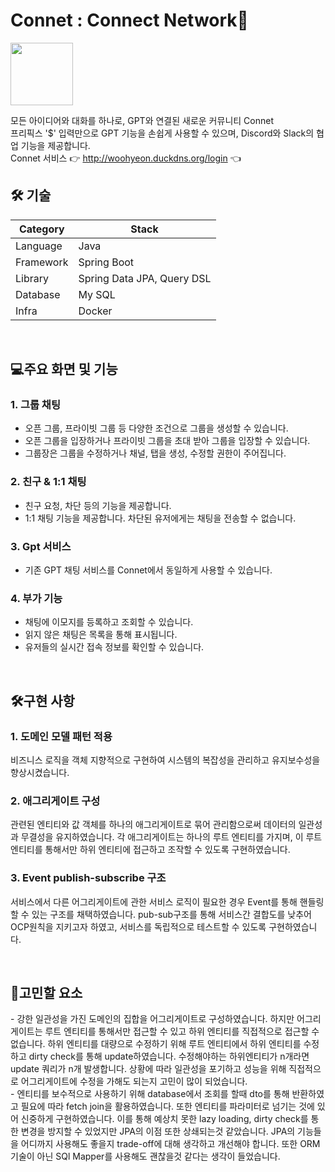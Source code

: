 <h1>Connet : Connect Network🔗</h1>
<p>
  <img src='https://github.com/user-attachments/assets/bbaf9bc7-0469-47fd-8116-79203291d049' width="100"/></img>
  
  모든 아이디어와 대화를 하나로, GPT와 연결된 새로운 커뮤니티 Connet</br>
  프리픽스 '$' 입력만으로 GPT 기능을 손쉽게 사용할 수 있으며, Discord와 Slack의 협업 기능을 제공합니다. </br>
  Connet 서비스 👉 http://woohyeon.duckdns.org/login 👈
</p>

<h2 id="technologies">🛠️ 기술</h2>

| Category | Stack |
| --- | --- |
| Language | Java |
| Framework | Spring Boot |
| Library | Spring Data JPA, Query DSL |
| Database | My SQL |
| Infra | Docker |

</br>
<h2>💻주요 화면 및 기능</h2>

### 1. 그룹 채팅
- 오픈 그룹, 프라이빗 그룹 등 다양한 조건으로 그룹을 생성할 수 있습니다.
- 오픈 그룹을 입장하거나 프라이빗 그룹을 초대 받아 그룹을 입장할 수 있습니다.
- 그룹장은 그룹을 수정하거나 채널, 탭을 생성, 수정할 권한이 주어집니다.

### 2. 친구 & 1:1 채팅
- 친구 요청, 차단 등의 기능을 제공합니다.
- 1:1 채팅 기능을 제공합니다. 차단된 유저에게는 채팅을 전송할 수 없습니다.

### 3. Gpt 서비스
- 기존 GPT 채팅 서비스를 Connet에서 동일하게 사용할 수 있습니다.

### 4. 부가 기능
- 채팅에 이모지를 등록하고 조회할 수 있습니다.
- 읽지 않은 채팅은 목록을 통해 표시됩니다.
- 유저들의 실시간 접속 정보를 확인할 수 있습니다.
</br>

<h2>🛠️구현 사항</h2>

### 1. 도메인 모델 패턴 적용
비즈니스 로직을 객체 지향적으로 구현하여 시스템의 복잡성을 관리하고 유지보수성을 향상시켰습니다.

### 2. 애그리게이트 구성
관련된 엔티티와 값 객체를 하나의 애그리게이트로 묶어 관리함으로써 데이터의 일관성과 무결성을 유지하였습니다.
각 애그리게이트는 하나의 루트 엔티티를 가지며, 이 루트 엔티티를 통해서만 하위 엔티티에 접근하고 조작할 수 있도록 구현하였습니다. 

### 3. Event publish-subscribe 구조
서비스에서 다른 어그리게이트에 관한 서비스 로직이 필요한 경우 Event를 통해 핸들링할 수 있는 구조를 채택하였습니다.
pub-sub구조를 통해 서비스간 결합도를 낮추어 OCP원칙을 지키고자 하였고, 서비스를 독립적으로 테스트할 수 있도록 구현하였습니다.

</br>

<h2>🤔고민할 요소</h2>
- 강한 일관성을 가진 도메인의 집합을 어그리게이트로 구성하였습니다. 하지만 어그리게이트는 루트 엔티티를 통해서만 접근할 수 있고 하위 엔티티를 직접적으로 접근할 수 없습니다.
하위 엔티티를 대량으로 수정하기 위해 루트 엔티티에서 하위 엔티티를 수정하고 dirty check를 통해 update하였습니다. 수정해야하는 하위엔티티가 n개라면 update 쿼리가 n개 발생합니다.
상황에 따라 일관성을 포기하고 성능을 위해 직접적으로 어그리게이트에 수정을 가해도 되는지 고민이 많이 되었습니다. </br>
- 엔티티를 보수적으로 사용하기 위해 database에서 조회를 할때 dto를 통해 반환하였고 필요에 따라 fetch join을 활용하였습니다. 또한 엔티티를 파라미터로 넘기는 것에 있어 신중하게 구현하였습니다. 이를 통해 예상치 못한 lazy loading, dirty check를 통한 변경을 방지할 수 있었지만 JPA의 이점 또한 상쇄되는것 같았습니다. JPA의 기능들을 어디까지 사용해도 좋을지 trade-off에 대해 생각하고 개선해야 합니다. 또한 ORM기술이 아닌 SQl Mapper를 사용해도 괜찮을것 같다는 생각이 들었습니다.

